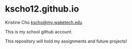 # kscho12.github.io

Kristine Cho
kscho@my.waketech.edu

This is my school github account.

This repository will hold my assignments and future projects! 
